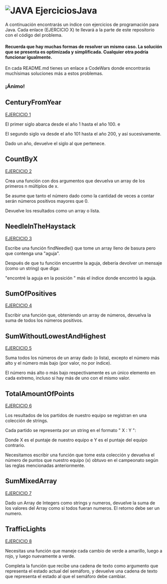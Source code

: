 # ![JAVA](https://img.shields.io/badge/Java-ED8B00?style=for-the-badge&logo=openjdk&logoColor=white) EjerciciosJava

A continuación encontrarás un índice con ejercicios de programación para Java.
Cada enlace (EJERCICIO X) te llevará a la parte de este repositorio con el código del problema.

#### Recuerda que hay muchas formas de resolver un mismo caso. La solución que se presenta es optimizada y simplificada. Cualquier otra podría funcionar igualmente.

En cada README.md tienes un enlace a CodeWars donde encontrarás muchísimas soluciones más a estos problemas.

### ¡Ánimo!

## CenturyFromYear

[EJERCICIO 1](01CenturyFromYear)

El primer siglo abarca desde el año 1 hasta el año 100. e

El segundo siglo va desde el año 101 hasta el año 200, y así sucesivamente.

Dado un año, devuelve el siglo al que pertenece.


## CountByX

[EJERCICIO 2](02CountByX)

Crea una función con dos argumentos que devuelva un array de los primeros n múltiplos de x.

Se asume que tanto el número dado como la cantidad de veces a contar serán números positivos mayores que 0.

Devuelve los resultados como un array o lista.



## NeedleInTheHaystack

[EJERCICIO 3](03NeedleInTheHaystack)

Escribe una función findNeedle() que tome un array lleno de basura pero que contenga una "aguja".

Después de que tu función encuentre la aguja, debería devolver un mensaje (como un string) que diga:

"encontré la aguja en la posición " más el índice donde encontró la aguja.



## SumOfPositives

[EJERCICIO 4](04SumOfPositives)

Escribir una función que, obteniendo un array de números, devuelva la suma de todos los números positivos.



## SumWithoutLowestAndHighest

[EJERCICIO 5](05SumWithoutLowestAndHighest)

Suma todos los números de un array dado (o lista), excepto el número más alto y el número más bajo (por valor, no por índice).

El número más alto o más bajo respectivamente es un único elemento en cada extremo, incluso si hay más de uno con el mismo valor.



## TotalAmountOfPoints

[EJERCICIO 6](06TotalAmountOfPoints)

Los resultados de los partidos de nuestro equipo se registran en una colección de strings.

Cada partido se representa por un string en el formato " X : Y ":

Donde X es el puntaje de nuestro equipo e Y es el puntaje del equipo contrario.

Necesitamos escribir una función que tome esta colección y devuelva el número de puntos que nuestro equipo (x) obtuvo en el campeonato según las reglas mencionadas anteriormente.



## SumMixedArray

[EJERCICIO 7](07SumMixedArray)

Dado un Array de Integers como strings y numeros, devuelve la suma de los valores del Array como si todos fueran numeros.
El retorno debe ser un numero.



## TrafficLights

[EJERCICIO 8](08TrafficLights)

Necesitas una función que maneje cada cambio de verde a amarillo, luego a rojo, y luego nuevamente a verde.

Completa la función que recibe una cadena de texto como argumento que representa el estado actual del semáforo, y devuelve una cadena de texto que representa el estado al que el semáforo debe cambiar.